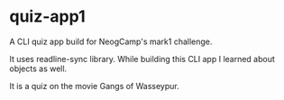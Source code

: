 # quiz-app1
 
 A CLI quiz app build for NeogCamp's mark1 challenge.
 
 It uses readline-sync library. While building this CLI app I learned about objects as well.
 
It is a quiz on the movie Gangs of Wasseypur.
